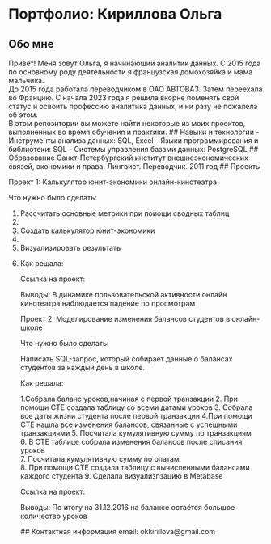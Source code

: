# Портфолио: Кириллова Ольга
## Обо мне
<p>Привет! Меня зовут Ольга, я начинающий аналитик данных. С 2015 года по основному роду деятельности я французская домохозяйка и мама мальчика. <br> До 2015 года работала переводчиком в ОАО АВТОВАЗ. Затем переехала во Францию. С начала 2023 года я решила вкорне поменять свой статус и освоить профессию аналитика данных, и ни разу не пожалела об этом.
<br> В этом репозитории вы можете найти некоторые из моих проектов, выполненных во время обучения и практики.
## Навыки и технологии
- Инструменты анализа данных: SQL, Excel
- Языки программирования и библиотеки: SQL
- Системы управления базами данных: PostgreSQL
## Образование
Санкт-Петербургский институт внешнеэкономических связей, экономики и права. Лингвист. Переводчик. 2011 год
## Проекты
<p> Проект 1: Калькулятор юнит-экономики онлайн-кинотеатра </p> 
<p> Что нужно было сделать: <p>
<ol>
  <li> Рассчитать основные метрики при поиощи сводных таблиц <li>
  <li> Создать калькулятор юнит-экономики <li>
  <li> Визуализировать результаты <li>
<p> Как решала: <p>
  <p> Ссылка на проект: 
<p> Выводы: В динамике пользовательской активности онлайн кинотеатра наблюдается падение по просмотрам <p>
  
<p> Проект 2: Моделирование изменения балансов студентов в онлайн-школе </p> 
<p> Что нужно было сделать: <p>
<p> Написать SQL-запрос, который собирает данные о балансах студентов за каждый день в школе. <p>
<p> Как решала: <p>

1.Собрала баланс уроков,начиная с первой транзакции 
2. При помощи CTE создала таблицу со всеми датами уроков 
3. Собрала все даты жизни студента после первой транзакции
4.При помощи CTE нашла все изменения балансов, связанные с успешными транзакциями 
5. Посчитала кумулятивную сумму по транзакциям  
6. В CTE таблице собрала изменения балансов после списания уроков  
7. Посчитала кумулятивную сумму по опатам  
8. При помощи CTE создала таблицу с вычисленными балансами каждого студента 
9. Сделала визуализпзацию в Metabase 
  <p> Ссылка на проект: 
   <p> Выводы: По итогу на 31.12.2016 на балансе остаётся большое количество уроков <p>
## Контактная информация
email: okkirillova@gmail.com


